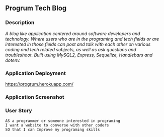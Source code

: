 ## Progrum Tech Blog
   
### Description

*A blog like application centered around software developers and technology. Where users who are in the programing and 
tech fields or are interested in those fields can post and talk with each other on various coding and tech related subjects, 
as well as ask questions and troubleshoot. Built using MySQL2, Express, Sequelize, Handlebars and dotenv.*

### Application Deployment

https://progrum.herokuapp.com/

### Application Screenshot
  
### User Story

```
AS a programmer or someone interested in programing 
I want a website to converse with other coders 
SO that I can Improve my programing skills
```


